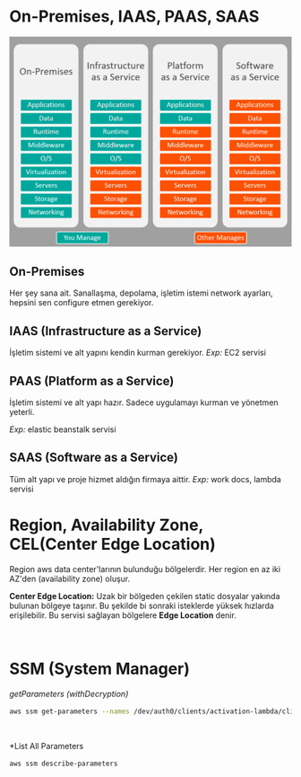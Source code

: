 # On-Premises, IAAS, PAAS, SAAS


![image info](./img/iaas-paas-saas-comparison.jpg)

## On-Premises

Her şey sana ait. Sanallaşma, depolama, işletim istemi network ayarları, hepsini sen configure etmen gerekiyor.

## IAAS (Infrastructure as a Service) 
İşletim sistemi ve alt yapını kendin kurman gerekiyor. 
*Exp:* EC2 servisi 

## PAAS (Platform as a Service)

İşletim sistemi ve alt yapı hazır. Sadece uygulamayı kurman ve yönetmen yeterli.

*Exp:* elastic beanstalk servisi

## SAAS (Software as a Service)

Tüm alt yapı ve proje hizmet aldığın firmaya aittir.
*Exp:* work docs, lambda servisi 



# Region, Availability Zone, CEL(Center Edge Location)

Region aws data center'larının bulunduğu bölgelerdir. 
Her region en az iki AZ'den (availability zone) oluşur.

**Center Edge Location:** Uzak bir bölgeden çekilen static dosyalar yakında bulunan bölgeye taşınır. Bu şekilde bi sonraki isteklerde yüksek hızlarda erişilebilir. Bu servisi sağlayan bölgelere **Edge Location** denir.

<br> 

# SSM (System Manager)


*getParameters (withDecryption)*
```bash
aws ssm get-parameters --names /dev/auth0/clients/activation-lambda/clientId --with-decryption
```
<br> 

*List All Parameters 
```bash
aws ssm describe-parameters
```